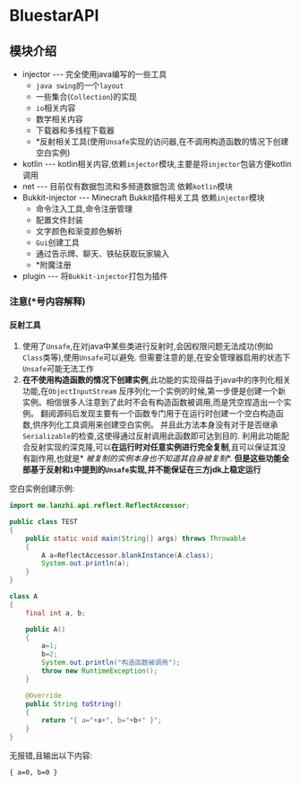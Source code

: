 # BluestarAPI

## 模块介绍

- injector --- 完全使用java编写的一些工具
    * `java swing`的一个`layout`
    * 一些集合(`Collection`)的实现
    * `io`相关内容
    * 数学相关内容
    * 下载器和多线程下载器
    * *反射相关工具(使用`Unsafe`实现的访问器,在不调用构造函数的情况下创建空白实例)
- kotlin --- kotlin相关内容,依赖`injector`模块,主要是将`injector`包装方便kotlin调用
- net --- 目前仅有数据包流和多频道数据包流 依赖`kotlin`模块
- Bukkit-injector --- Minecraft Bukkit插件相关工具 依赖`injector`模块
    * 命令注入工具,命令注册管理
    * 配置文件封装
    * 文字颜色和渐变颜色解析
    * `Gui`创建工具
    * 通过告示牌、聊天、铁砧获取玩家输入
    * *附魔注册
- plugin --- 将`Bukkit-injector`打包为插件

### 注意(*号内容解释)

#### 反射工具

1. 使用了`Unsafe`,在对java中某些类进行反射时,会因权限问题无法成功(例如`Class`类等),使用`Unsafe`可以避免.
   但需要注意的是,在安全管理器启用的状态下`Unsafe`可能无法工作
2. **在不使用构造函数的情况下创建实例**,此功能的实现得益于java中的序列化相关功能,在`ObjectInputStream`
   反序列化一个实例的时候,第一步便是创建一个新实例。相信很多人注意到了此时不会有构造函数被调用,而是凭空捏造出一个实例。
   翻阅源码后发现主要有一个函数专门用于在运行时创建一个空白构造函数,供序列化工具调用来创建空白实例。
   并且此方法本身没有对于是否继承`Serializable`的检查,这使得通过反射调用此函数即可达到目的.
   利用此功能配合反射实现的深克隆,可以**在运行时对任意实例进行完全复制**,且可以保证其没有副作用,也就是*
   *被复制的实例本身也不知道其自身被复制**.
   **但是这些功能全部基于反射和`1`中提到的`Unsafe`实现,并不能保证在三方jdk上稳定运行**

空白实例创建示例:

```java
import me.lanzhi.api.reflect.ReflectAccessor;

public class TEST
{
    public static void main(String[] args) throws Throwable
    {
        A a=ReflectAccessor.blankInstance(A.class);
        System.out.println(a);
    }
}

class A
{
    final int a, b;

    public A()
    {
        a=1;
        b=2;
        System.out.println("构造函数被调用");
        throw new RuntimeException();
    }

    @Override
    public String toString()
    {
        return "{ a="+a+", b="+b+" }";
    }
}
```

无报错,且输出以下内容:

```
{ a=0, b=0 }
```